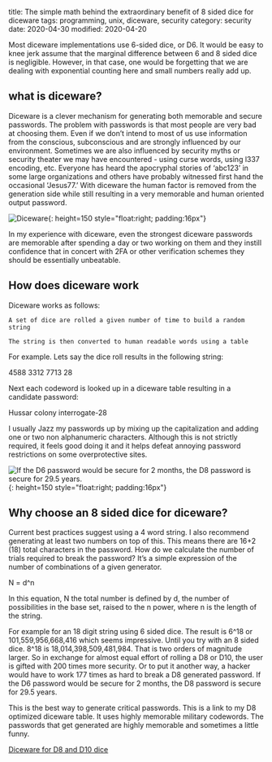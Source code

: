 title: The simple math behind the extraordinary benefit of 8 sided dice for diceware 
tags: programming, unix, diceware, security
category: security
date: 2020-04-30
modified: 2020-04-20

Most diceware implementations use 6-sided dice, or D6.  It would be easy to knee jerk assume that the marginal difference between 6 and 8 sided dice is negligible.   However, in that case, one would be forgetting that we are dealing with exponential counting here and small numbers really add up. 


## what is diceware? 

 

Diceware is a clever mechanism for generating both memorable and secure passwords.   The problem with passwords is that most people are very bad at choosing them.   Even if we don’t intend to most of us use information from the conscious, subconscious and are strongly influenced by our environment.   Sometimes we are also influenced by security myths or security theater we may have encountered - using curse words, using l337 encoding, etc.  Everyone has heard the apocryphal stories of ‘abc123’ in some large organizations and others have probably witnessed first hand the occasional ‘Jesus77.’   With diceware the human factor is removed from the generation side while still resulting in a very memorable and human oriented output password. 

![Diceware]({static}/images/Diceware.png){: height=150 style="float:right; padding:16px"}    
 

In my experience with diceware, even the strongest diceware passwords are memorable after spending a day or two working on them and they instill confidence that in concert with 2FA or other verification schemes they should be essentially unbeatable.    


## How does diceware work 

 

Diceware works as follows:  

 

    A set of dice are rolled a given number of time to build a random string 

    The string is then converted to human readable words using a table 




For example.   Lets say the dice roll results in the following string: 

 

4588 3312 7713 28 

 

Next each codeword is looked up in a diceware table resulting in a candidate password: 

 

Hussar colony interrogate-28 

 

I usually Jazz my passwords up by mixing up the capitalization and adding one or two non alphanumeric characters.  Although this is not strictly required, it feels good doing it and it helps defeat annoying password restrictions on some overprotective sites. 

![If the D6 password would be secure for 2 months, the D8 password is secure for 29.5 years.]({static}/images/D6vsD8.png){: height=150 style="float:right; padding:16px"}    
 

## Why choose an 8 sided dice for diceware? 

 

Current best practices suggest using a 4 word string.   I also recommend generating at least two numbers on top of this.   This means there are 16+2 (18) total characters in the password.    How do we calculate the number of trials required to break the password?    It’s a simple expression of the number of combinations of a given generator. 

 

N = d^n 

 

In this equation, N the total number is defined by d, the number of possibilities in the base set, raised to the n power, where n is the length of the string.     

 

For example for an 18 digit string using 6 sided dice.   The result is 6^18 or 101,559,956,668,416 which seems impressive.   Until you try with an 8 sided dice.   8^18 is 18,014,398,509,481,984.   That is two orders of magnitude larger.   So in exchange for almost equal effort of rolling a D8 or D10, the user is gifted with 200 times more security.   Or to put it another way, a hacker would have to work 177 times as hard to break a D8 generated password.  If the D6 password would be secure for 2 months, the D8 password is secure for 29.5 years.  
 

This is the best way to generate critical passwords.    This is a link to my D8 optimized diceware table.   It uses highly memorable military codewords.   The passwords that get generated are highly memorable and sometimes a little funny.

[Diceware for D8 and D10 dice](https://github.com/jac18281828/diceware)
